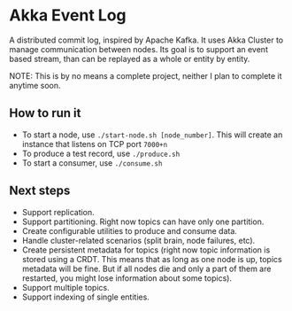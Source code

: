 Akka Event Log
=========================

A distributed commit log, inspired by Apache Kafka. It uses Akka Cluster to manage communication between nodes. Its goal is to support an event based stream, than can be replayed as a whole or entity by entity.

NOTE: This is by no means a complete project, neither I plan to complete it anytime soon.

How to run it
-------------------------

- To start a node, use `./start-node.sh [node_number]`. This will create an instance that listens on TCP port `7000+n`
- To produce a test record, use `./produce.sh`
- To start a consumer, use `./consume.sh`

Next steps
-------------------------

- Support replication.
- Support partitioning. Right now topics can have only one partition.
- Create configurable utilities to produce and consume data.
- Handle cluster-related scenarios (split brain, node failures, etc).
- Create persistent metadata for topics (right now topic information is stored using a CRDT. This means that as long as one node is up, topics metadata will be fine. But if all nodes die and only a part of them are restarted, you might lose information about some topics).
- Support multiple topics.
- Support indexing of single entities.
